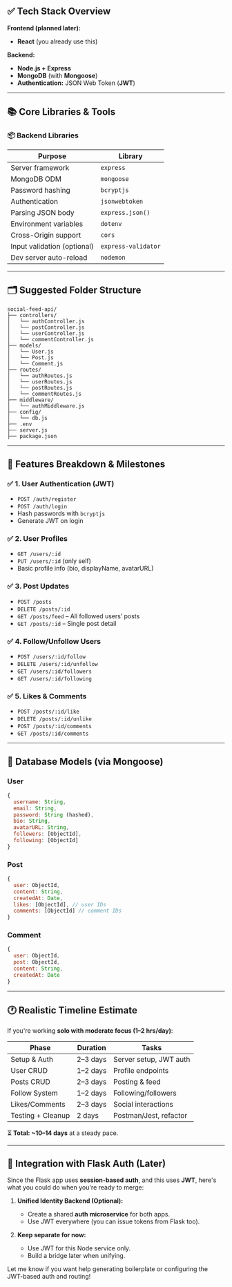 ## ✅ **Tech Stack Overview**

**Frontend (planned later):**

* **React** (you already use this)

**Backend:**

* **Node.js + Express**
* **MongoDB** (with **Mongoose**)
* **Authentication:** JSON Web Token (**JWT**)

---

## 📚 Core Libraries & Tools

### 📦 Backend Libraries

| Purpose                     | Library             |
| --------------------------- | ------------------- |
| Server framework            | `express`           |
| MongoDB ODM                 | `mongoose`          |
| Password hashing            | `bcryptjs`          |
| Authentication              | `jsonwebtoken`      |
| Parsing JSON body           | `express.json()`    |
| Environment variables       | `dotenv`            |
| Cross-Origin support        | `cors`              |
| Input validation (optional) | `express-validator` |
| Dev server auto-reload      | `nodemon`           |

---

## 🗂️ Suggested Folder Structure

```
social-feed-api/
├── controllers/
│   └── authController.js
│   └── postController.js
│   └── userController.js
│   └── commentController.js
├── models/
│   └── User.js
│   └── Post.js
│   └── Comment.js
├── routes/
│   └── authRoutes.js
│   └── userRoutes.js
│   └── postRoutes.js
│   └── commentRoutes.js
├── middleware/
│   └── authMiddleware.js
├── config/
│   └── db.js
├── .env
├── server.js
├── package.json
```

---

## 📌 Features Breakdown & Milestones

### ✅ 1. **User Authentication** (JWT)

* `POST /auth/register`
* `POST /auth/login`
* Hash passwords with `bcryptjs`
* Generate JWT on login

### ✅ 2. **User Profiles**

* `GET /users/:id`
* `PUT /users/:id` (only self)
* Basic profile info (bio, displayName, avatarURL)

### ✅ 3. **Post Updates**

* `POST /posts`
* `DELETE /posts/:id`
* `GET /posts/feed` – All followed users’ posts
* `GET /posts/:id` – Single post detail

### ✅ 4. **Follow/Unfollow Users**

* `POST /users/:id/follow`
* `DELETE /users/:id/unfollow`
* `GET /users/:id/followers`
* `GET /users/:id/following`

### ✅ 5. **Likes & Comments**

* `POST /posts/:id/like`
* `DELETE /posts/:id/unlike`
* `POST /posts/:id/comments`
* `GET /posts/:id/comments`

---

## 🧱 Database Models (via Mongoose)

### User

```js
{
  username: String,
  email: String,
  password: String (hashed),
  bio: String,
  avatarURL: String,
  followers: [ObjectId],
  following: [ObjectId]
}
```

### Post

```js
{
  user: ObjectId,
  content: String,
  createdAt: Date,
  likes: [ObjectId], // user IDs
  comments: [ObjectId] // comment IDs
}
```

### Comment

```js
{
  user: ObjectId,
  post: ObjectId,
  content: String,
  createdAt: Date
}
```

---

## 🕐 Realistic Timeline Estimate

If you're working **solo with moderate focus (1–2 hrs/day)**:

| Phase             | Duration | Tasks                  |
| ----------------- | -------- | ---------------------- |
| Setup & Auth      | 2–3 days | Server setup, JWT auth |
| User CRUD         | 1–2 days | Profile endpoints      |
| Posts CRUD        | 2–3 days | Posting & feed         |
| Follow System     | 1–2 days | Following/followers    |
| Likes/Comments    | 2–3 days | Social interactions    |
| Testing + Cleanup | 2 days   | Postman/Jest, refactor |

⏳ **Total: \~10–14 days** at a steady pace.

---

## 🧩 Integration with Flask Auth (Later)

Since the Flask app uses **session-based auth**, and this uses **JWT**, here's what you could do when you're ready to merge:

1. **Unified Identity Backend (Optional):**

   * Create a shared **auth microservice** for both apps.
   * Use JWT everywhere (you can issue tokens from Flask too).

2. **Keep separate for now:**

   * Use JWT for this Node service only.
   * Build a bridge later when unifying.

Let me know if you want help generating boilerplate or configuring the JWT-based auth and routing!

